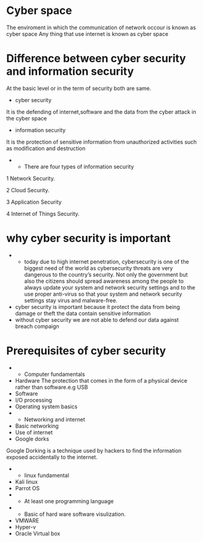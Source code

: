 # Cyber space
The enviroment in which the communication of network occour is known as cyber space
Any thing that use internet is known as cyber space
#  Difference between cyber security and information security
At the basic level or in the term of security both are same.
* cyber security

It is the defending of internet,software and the data from the cyber attack in the cyber space
* information security

It is the protection  of sensitive information from unauthorized  activities such as modification and destruction
* * There are four types of information  security

1 Network Security.

2 Cloud Security.

3 Application Security

4 Internet of Things Security.

# why cyber security is important

* * today due to high internet penetration, cybersecurity is one of the biggest need of the world as cybersecurity threats are very dangerous to the country’s security. Not only the government but also the citizens should spread awareness among the people to always update your system and
network security settings and to the use proper anti-virus so that your system and network security settings stay virus and malware-free.
* cyber security is important because it protect the data from being damage or theft the data contain sensitive information
* without cyber security we are not able to defend our data against breach compaign
# Prerequisites of cyber security
* * Computer fundamentals
* Hardware 
 The protection that comes in the form of a physical device rather than software.e.g USB
 * Software
 * I/O processing
 * Operating system basics 
 * * Networking and internet 
 * Basic networking
 * Use of internet
 * Google dorks
 
 Google Dorking is a technique used by hackers to find the information exposed accidentally to the internet.
 * * linux fundamental
 * Kali linux
 * Parrot OS
 * * At least one programming language
 * * Basic of hard ware software visulization.
 * VMWARE
 * Hyper-v
 * Oracle Virtual box
